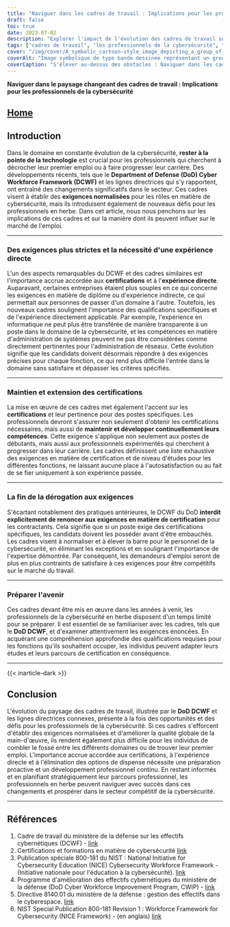 ```yaml
---
title: "Naviguer dans les cadres de travail : Implications pour les professionnels de la cybersécurité"
draft: false
toc: true
date: 2023-07-02
description: "Explorer l'impact de l'évolution des cadres de travail sur les professionnels de la cybersécurité et les défis qu'ils doivent relever pour répondre aux nouvelles exigences."
tags: ["cadres de travail", "les professionnels de la cybersécurité", "Département de la défense", "Cadre de travail du ministère de la défense sur les effectifs cybernétiques", "certifications", "marché du travail", "développement professionnel", "parcours professionnels", "industrie de la cybersécurité", "expérience directe", "exigences normalisées", "options de dispense", "les qualifications", "un paysage en évolution", "DCWF", "implications du cadre", "l'évolution des besoins", "main-d'œuvre dans le domaine de la cybersécurité", "l'avancement de la carrière", "lignes directrices en matière de main-d'œuvre", "certifications de sécurité", "rôles en matière de cybersécurité", "changements dans l'industrie", "marché de l'emploi dans le domaine de la cybersécurité", "défis en matière de main-d'œuvre", "éducation à la cybersécurité", "élargissement de l'éventail des compétences", "normes de travail en matière de cybersécurité", "les futurs professionnels de la cybersécurité", "DoD DCWF préparation", "amélioration de la main-d'œuvre"]
cover: "/img/cover/A_symbolic_cartoon-style_image_depicting_a_group_of_cyberse.png"
coverAlt: "Image symbolique de type bande dessinée représentant un groupe de professionnels de la cybersécurité naviguant dans un paysage semblable à un labyrinthe, avec des cadres de travail comme obstacles imposants, tout en tenant des certificats et en grimpant des échelles de développement professionnel."
coverCaption: "S'élever au-dessus des obstacles : Naviguer dans les cadres changeants de la main-d'œuvre."
---
```


**Naviguer dans le paysage changeant des cadres de travail : Implications pour les professionnels de la cybersécurité**

## [Home](/cyber-security-career-playbook-start/)

## Introduction

Dans le domaine en constante évolution de la cybersécurité, **rester à la pointe de la technologie** est crucial pour les professionnels qui cherchent à décrocher leur premier emploi ou à faire progresser leur carrière. Des développements récents, tels que le **Department of Defense (DoD) Cyber Workforce Framework (DCWF)** et les lignes directrices qui s'y rapportent, ont entraîné des changements significatifs dans le secteur. Ces cadres visent à établir des **exigences normalisées** pour les rôles en matière de cybersécurité, mais ils introduisent également de nouveaux défis pour les professionnels en herbe. Dans cet article, nous nous penchons sur les implications de ces cadres et sur la manière dont ils peuvent influer sur le marché de l'emploi.

______

### Des exigences plus strictes et la nécessité d'une expérience directe

L'un des aspects remarquables du DCWF et des cadres similaires est l'importance accrue accordée aux **certifications** et à l'**expérience directe**. Auparavant, certaines entreprises étaient plus souples en ce qui concerne les exigences en matière de diplôme ou d'expérience indirecte, ce qui permettait aux personnes de passer d'un domaine à l'autre. Toutefois, les nouveaux cadres soulignent l'importance des qualifications spécifiques et de l'expérience directement applicable. Par exemple, l'expérience en informatique ne peut plus être transférée de manière transparente à un poste dans le domaine de la cybersécurité, et les compétences en matière d'administration de systèmes peuvent ne pas être considérées comme directement pertinentes pour l'administration de réseaux. Cette évolution signifie que les candidats doivent désormais répondre à des exigences précises pour chaque fonction, ce qui rend plus difficile l'entrée dans le domaine sans satisfaire et dépasser les critères spécifiés.

______

### Maintien et extension des certifications

La mise en œuvre de ces cadres met également l'accent sur les **certifications** et leur pertinence pour des postes spécifiques. Les professionnels devront s'assurer non seulement d'obtenir les certifications nécessaires, mais aussi de **maintenir et développer continuellement leurs compétences**. Cette exigence s'applique non seulement aux postes de débutants, mais aussi aux professionnels expérimentés qui cherchent à progresser dans leur carrière. Les cadres définissent une liste exhaustive des exigences en matière de certification et de niveau d'études pour les différentes fonctions, ne laissant aucune place à l'autosatisfaction ou au fait de se fier uniquement à son expérience passée.

______

### La fin de la dérogation aux exigences

S'écartant notablement des pratiques antérieures, le DCWF du DoD **interdit explicitement de renoncer aux exigences en matière de certification** pour les contractants. Cela signifie que si un poste exige des certifications spécifiques, les candidats doivent les posséder avant d'être embauchés. Les cadres visent à normaliser et à élever la barre pour le personnel de la cybersécurité, en éliminant les exceptions et en soulignant l'importance de l'expertise démontrée. Par conséquent, les demandeurs d'emploi seront de plus en plus contraints de satisfaire à ces exigences pour être compétitifs sur le marché du travail.

______

### Préparer l'avenir

Ces cadres devant être mis en œuvre dans les années à venir, les professionnels de la cybersécurité en herbe disposent d'un temps limité pour se préparer. Il est essentiel de se familiariser avec les cadres, tels que le **DoD DCWF**, et d'examiner attentivement les exigences énoncées. En acquérant une compréhension approfondie des qualifications requises pour les fonctions qu'ils souhaitent occuper, les individus peuvent adapter leurs études et leurs parcours de certification en conséquence.

______
{{< inarticle-dark >}}
## Conclusion

L'évolution du paysage des cadres de travail, illustrée par le **DoD DCWF** et les lignes directrices connexes, présente à la fois des opportunités et des défis pour les professionnels de la cybersécurité. Si ces cadres s'efforcent d'établir des exigences normalisées et d'améliorer la qualité globale de la main-d'œuvre, ils rendent également plus difficile pour les individus de combler le fossé entre les différents domaines ou de trouver leur premier emploi. L'importance accrue accordée aux certifications, à l'expérience directe et à l'élimination des options de dispense nécessite une préparation proactive et un développement professionnel continu. En restant informés et en planifiant stratégiquement leur parcours professionnel, les professionnels en herbe peuvent naviguer avec succès dans ces changements et prospérer dans le secteur compétitif de la cybersécurité.

______

## Références

1. Cadre de travail du ministère de la défense sur les effectifs cybernétiques (DCWF) - [link](https://www.acq.osd.mil/cmmc/dod-cyber-workforce-framework.html)
2. Certifications et formations en matière de cybersécurité [link](https://www.comptia.org/certifications/security)
3. Publication spéciale 800-181 du NIST : National Initiative for Cybersecurity Education (NICE) Cybersecurity Workforce Framework - (Initiative nationale pour l'éducation à la cybersécurité). [link](https://nvlpubs.nist.gov/nistpubs/specialpublications/nist.sp.800-181.pdf)
4. Programme d'amélioration des effectifs cybernétiques du ministère de la défense (DoD Cyber Workforce Improvement Program, CWIP) - [link](https://public.cyber.mil/wid/dcwf/)
5. Directive 8140.01 du ministère de la défense : gestion des effectifs dans le cyberespace. [link](https://dodcio.defense.gov/Portals/0/Documents/Library/DoDM-8140-03.pdf)
6. NIST Special Publication 800-181 Revision 1 : Workforce Framework for Cybersecurity (NICE Framework) - (en anglais) [link](https://csrc.nist.gov/publications/detail/sp/800-181/rev-1/final)